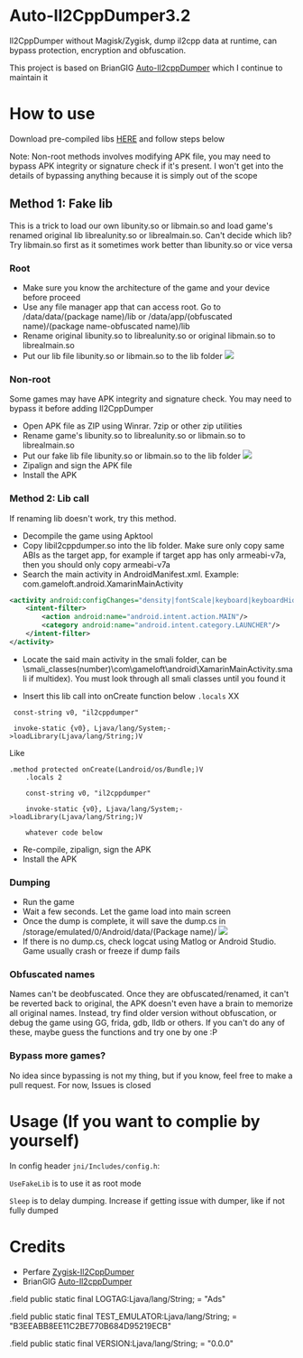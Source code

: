 # Auto-Il2CppDumper3.2
Il2CppDumper without Magisk/Zygisk, dump il2cpp data at runtime, can bypass protection, encryption and obfuscation.

This project is based on BrianGIG [Auto-Il2cppDumper](https://github.com/BryanGIG/Auto-Il2cppDumper) which I continue to maintain it

# How to use
Download pre-compiled libs [HERE](https://github.com/AndnixSH/Auto-Il2cppDumper/releases) and follow steps below

Note: Non-root methods involves modifying APK file, you may need to bypass APK integrity or signature check if it's present. I won't get into the details of bypassing anything because it is simply out of the scope

## Method 1: Fake lib
This is a trick to load our own libunity.so or libmain.so and load game's renamed original lib librealunity.so or librealmain.so. Can't decide which lib? Try libmain.so first as it sometimes work better than libunity.so or vice versa

### Root
- Make sure you know the architecture of the game and your device before proceed
- Use any file manager app that can access root. Go to /data/data/(package name)/lib or /data/app/(obfuscated name)/(package name-obfuscated name)/lib
- Rename original libunity.so to librealunity.so or original libmain.so to librealmain.so
- Put our lib file libunity.so or libmain.so to the lib folder
  ![](Images/1.png)

### Non-root
Some games may have APK integrity and signature check. You may need to bypass it before adding Il2CppDumper

- Open APK file as ZIP using Winrar. 7zip or other zip utilities
- Rename game's libunity.so to librealunity.so or libmain.so to librealmain.so
- Put our fake lib file libunity.so or libmain.so to the lib folder
  ![](Images/3.png)
- Zipalign and sign the APK file
- Install the APK

### Method 2: Lib call
If renaming lib doesn't work, try this method.

- Decompile the game using Apktool
- Copy libil2cppdumper.so into the lib folder. Make sure only copy same ABIs as the target app, for example if target app has only armeabi-v7a, then you should only copy armeabi-v7a
- Search the main activity in AndroidManifest.xml. Example: com.gameloft.android.XamarinMainActivity

```xml
<activity android:configChanges="density|fontScale|keyboard|keyboardHidden|layoutDirection|locale|mcc|mnc|navigation|orientation|screenLayout|screenSize|smallestScreenSize|touchscreen|uiMode" android:label="@string/icon_label" android:launchMode="singleTop" android:multiprocess="false" android:name="com.gameloft.android.XamarinMainActivity" android:resizeableActivity="false" android:screenOrientation="sensorLandscape" android:theme="@style/Theme.acp.notitlebar.fullscreen">
    <intent-filter>
        <action android:name="android.intent.action.MAIN"/>
        <category android:name="android.intent.category.LAUNCHER"/>
    </intent-filter>
</activity>
```

- Locate the said main activity in the smali folder, can be \smali_classes(number)\com\gameloft\android\XamarinMainActivity.smali if multidex). You must look through all smali classes until you found it

- Insert this lib call into onCreate function below `.locals` XX

```smali
 const-string v0, "il2cppdumper"
 
 invoke-static {v0}, Ljava/lang/System;->loadLibrary(Ljava/lang/String;)V
```

Like

```smali
.method protected onCreate(Landroid/os/Bundle;)V
    .locals 2

    const-string v0, "il2cppdumper"
 
    invoke-static {v0}, Ljava/lang/System;->loadLibrary(Ljava/lang/String;)V

    whatever code below
```

- Re-compile, zipalign, sign the APK
- Install the APK

### Dumping
- Run the game
- Wait a few seconds. Let the game load into main screen
- Once the dump is complete, it will save the dump.cs in /storage/emulated/0/Android/data/(Package name)/
  ![](Images/2.png)
- If there is no dump.cs, check logcat using Matlog or Android Studio. Game usually crash or freeze if dump fails

### Obfuscated names
Names can't be deobfuscated. Once they are obfuscated/renamed, it can't be reverted back to original, the APK doesn't even have a brain to memorize all original names. Instead, try find older version without obfuscation, or debug the game using GG, frida, gdb, lldb or others. If you can't do any of these, maybe guess the functions and try one by one :P

### Bypass more games?
No idea since bypassing is not my thing, but if you know, feel free to make a pull request. For now, Issues is closed

# Usage (If you want to complie by yourself)

In config header `jni/Includes/config.h`:

`UseFakeLib` is to use it as root mode

`Sleep` is to delay dumping. Increase if getting issue with dumper, like if not fully dumped

# Credits
- Perfare [Zygisk-Il2CppDumper](https://github.com/Perfare/Zygisk-Il2CppDumper)
- BrianGIG [Auto-Il2cppDumper](https://github.com/BryanGIG/Auto-Il2cppDumper)


 .field public static final LOGTAG:Ljava/lang/String; = "Ads"

.field public static final TEST_EMULATOR:Ljava/lang/String; = "B3EEABB8EE11C2BE770B684D95219ECB"

.field public static final VERSION:Ljava/lang/String; = "0.0.0"
